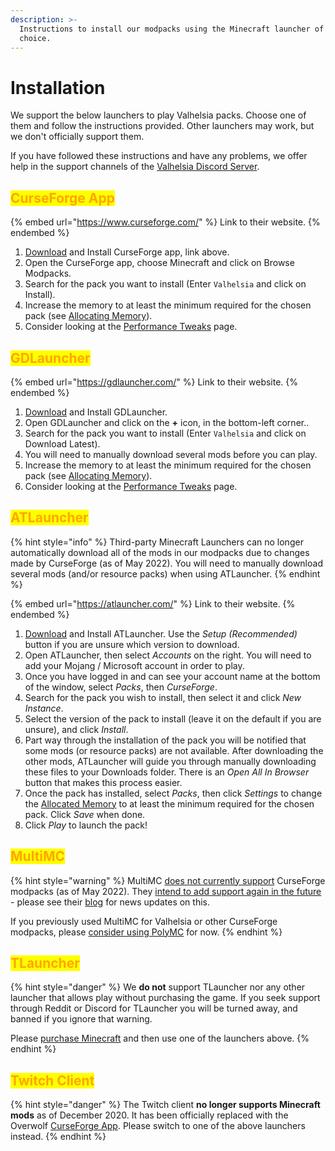 ```yaml
---
description: >-
  Instructions to install our modpacks using the Minecraft launcher of your
  choice.
---
```


# Installation

We support the below launchers to play Valhelsia packs. Choose one of them and follow the instructions provided. Other launchers may work, but we don't officially support them.

If you have followed these instructions and have any problems, we offer help in the support channels of the [Valhelsia Discord Server](https://discord.gg/valhelsia).

## <mark style="color:orange;">CurseForge App</mark>

{% embed url="https://www.curseforge.com/" %}
Link to their website.
{% endembed %}

1. [Download](https://www.curseforge.com/download/app#download-options) and Install CurseForge app, link above.
2. Open the CurseForge app, choose Minecraft and click on Browse Modpacks.
3. Search for the pack you want to install (Enter `Valhelsia` and click on Install).
4. Increase the memory to at least the minimum required for the chosen pack (see [Allocating Memory](allocating-memory.md#curseforge-client)).
5. Consider looking at the [Performance Tweaks](performance-tweaks.md) page.

## <mark style="color:orange;">GDLauncher</mark>

{% embed url="https://gdlauncher.com/" %}
Link to their website.
{% endembed %}

1. [Download](https://gdlauncher.com/) and Install GDLauncher.
2. Open GDLauncher and click on the **+** icon, in the bottom-left corner..
3. Search for the pack you want to install (Enter `Valhelsia` and click on Download Latest).
4. You will need to manually download several mods before you can play.
5. Increase the memory to at least the minimum required for the chosen pack (see [Allocating Memory](allocating-memory.md#gdlauncher)).
6. Consider looking at the [Performance Tweaks](performance-tweaks.md) page.

## <mark style="color:orange;">ATLauncher</mark>

{% hint style="info" %}
Third-party Minecraft Launchers can no longer automatically download all of the mods in our modpacks due to changes made by CurseForge (as of May 2022). You will need to manually download several mods (and/or resource packs) when using ATLauncher.
{% endhint %}

{% embed url="https://atlauncher.com/" %}
Link to their website.
{% endembed %}

1. [Download](https://atlauncher.com/downloads) and Install ATLauncher. Use the _Setup (Recommended)_ button if you are unsure which version to download.
2. Open ATLauncher, then select _Accounts_ on the right. You will need to add your Mojang / Microsoft account in order to play.
3. Once you have logged in and can see your account name at the bottom of the window, select _Packs_, then _CurseForge_.
4. Search for the pack you wish to install, then select it and click _New Instance_.
5. Select the version of the pack to install (leave it on the default if you are unsure), and click _Install_.
6. Part way through the installation of the pack you will be notified that some mods (or resource packs) are not available. After downloading the other mods, ATLauncher will guide you through manually downloading these files to your Downloads folder. There is an _Open All In Browser_ button that makes this process easier.
7. Once the pack has installed, select _Packs_, then click _Settings_ to change the [Allocated Memory](allocating-memory.md) to at least the minimum required for the chosen pack. Click _Save_ when done.
8. Click _Play_ to launch the pack!

## <mark style="color:orange;">MultiMC</mark>

{% hint style="warning" %}
MultiMC [does not currently support](https://multimc.org/posts/0-6-16-update.html) CurseForge modpacks (as of May 2022). They [intend to add support again in the future](https://multimc.org/posts/0-6-16-update.html) - please see their [blog](https://multimc.org/posts.html) for news updates on this.

If you previously used MultiMC for Valhelsia or other CurseForge modpacks, please [consider using PolyMC](installation.md#polymc) for now.
{% endhint %}

## <mark style="color:orange;">TLauncher</mark>

{% hint style="danger" %}
We **do not** support TLauncher nor any other launcher that allows play without purchasing the game. If you seek support through Reddit or Discord for TLauncher you will be turned away, and banned if you ignore that warning.

Please [purchase Minecraft](https://www.minecraft.net/en-us/get-minecraft) and then use one of the launchers above.
{% endhint %}

## <mark style="color:orange;">Twitch Client</mark>

{% hint style="danger" %}
The Twitch client **no longer supports Minecraft mods** as of December 2020. It has been officially replaced with the Overwolf [CurseForge App](installation.md#curseforge-app). Please switch to one of the above launchers instead.
{% endhint %}
